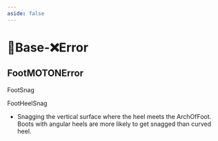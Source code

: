 ```yaml
---
aside: false
---
```

# 🔷<soma>Base</soma>-❌<error>Error</error>

## FootMOTONError

FootSnag

FootHeelSnag

- Snagging the vertical surface where the heel meets the ArchOfFoot. Boots with angular heels are more likely to get snagged than curved heel.
